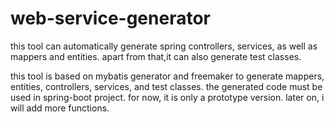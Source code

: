 # web-service-generator
this tool can automatically generate spring controllers, services, as well as mappers and entities. apart from that,it can also generate test classes.



this tool is based on mybatis generator and freemaker to generate mappers, entities, controllers, services, and test classes.
the generated code must be used in spring-boot project.
for now, it is only a prototype version. later on, i will add more functions.
